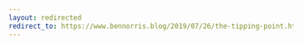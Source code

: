 ```yaml
---
layout: redirected
redirect_to: https://www.bennorris.blog/2019/07/26/the-tipping-point.html
---
```

